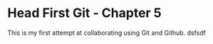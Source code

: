 # Head First Git - Chapter 5

This is my first attempt at collaborating using Git and Github.
dsfsdf
